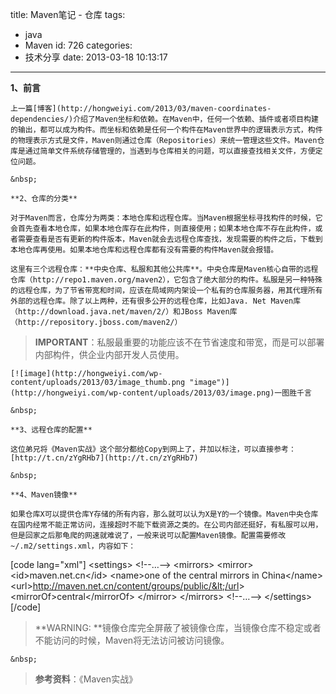 title: Maven笔记 - 仓库
tags:
  - java
  - Maven
id: 726
categories:
  - 技术分享
date: 2013-03-18 10:13:17
---

**1、前言**

	上一篇[博客](http://hongweiyi.com/2013/03/maven-coordinates-dependencies/)介绍了Maven坐标和依赖。在Maven中，任何一个依赖、插件或者项目构建的输出，都可以成为构件。而坐标和依赖是任何一个构件在Maven世界中的逻辑表示方式，构件的物理表示方式是文件，Maven则通过仓库（Repositories）来统一管理这些文件。Maven仓库是通过简单文件系统存储管理的，当遇到与仓库相关的问题，可以直接查找相关文件，方便定位问题。

<!--more-->

	&nbsp;

	**2、仓库的分类**

	对于Maven而言，仓库分为两类：本地仓库和远程仓库。当Maven根据坐标寻找构件的时候，它会首先查看本地仓库，如果本地仓库存在此构件，则直接使用；如果本地仓库不存在此构件，或者需要查看是否有更新的构件版本，Maven就会去远程仓库查找，发现需要的构件之后，下载到本地仓库再使用。如果本地仓库和远程仓库都有没有需要的构件Maven就会报错。

	这里有三个远程仓库：**中央仓库、私服和其他公共库**。中央仓库是Maven核心自带的远程仓库（http://repo1.maven.org/maven2），它包含了绝大部分的构件。私服是另一种特殊的远程仓库，为了节省带宽和时间，应该在局域网内架设一个私有的仓库服务器，用其代理所有外部的远程仓库。除了以上两种，还有很多公开的远程仓库，比如Java. Net Maven库（http://download.java.net/maven/2/）和JBoss Maven库（http://repository.jboss.com/maven2/）

> **IMPORTANT**：私服最重要的功能应该不在节省速度和带宽，而是可以部署内部构件，供企业内部开发人员使用。

	[![image](http://hongweiyi.com/wp-content/uploads/2013/03/image_thumb.png "image")](http://hongweiyi.com/wp-content/uploads/2013/03/image.png)一图胜千言

	&nbsp;

	**3、远程仓库的配置**

	这位弟兄将《Maven实战》这个部分都给Copy到网上了，并加以标注，可以直接参考：[http://t.cn/zYgRHb7](http://t.cn/zYgRHb7)

	&nbsp;

	**4、Maven镜像**

	如果仓库X可以提供仓库Y存储的所有内容，那么就可以认为X是Y的一个镜像。Maven中央仓库在国内经常不能正常访问，连接超时不能下载资源之类的。在公司内部还挺好，有私服可以用，但是回家之后那龟爬的网速就难说了，一般来说可以配置Maven镜像。配置需要修改~/.m2/settings.xml，内容如下：

[code lang="xml"]
&lt;settings&gt;
  &lt;!--…--&gt;
  &lt;mirrors&gt;
    &lt;mirror&gt;
      &lt;id&gt;maven.net.cn&lt;/id&gt;
      &lt;name&gt;one of the central mirrors in China&lt;/name&gt;
      &lt;url&gt;http://maven.net.cn/content/groups/public/&lt;/url&gt;
      &lt;mirrorOf&gt;central&lt;/mirrorOf&gt;
    &lt;/mirror&gt;
  &lt;/mirrors&gt;
  &lt;!--…--&gt;
&lt;/settings&gt;
[/code]

> **WARNING: **镜像仓库完全屏蔽了被镜像仓库，当镜像仓库不稳定或者不能访问的时候，Maven将无法访问被访问镜像。

	&nbsp;

> **参考资料**：《Maven实战》